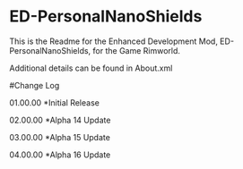 # ED-PersonalNanoShields
This is the Readme for the Enhanced Development Mod, ED-PersonalNanoShields, for the Game Rimworld.

Additional details can be found in About.xml

#Change Log

01.00.00
*Initial Release

02.00.00
*Alpha 14 Update

03.00.00
*Alpha 15 Update

04.00.00
*Alpha 16 Update

